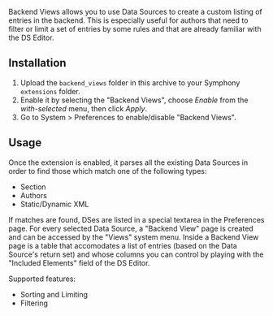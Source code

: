 Backend Views allows you to use Data Sources to create a custom listing of entries in the backend. This is especially useful for authors that need to filter or limit a set of entries by some rules and that are already familiar with the DS Editor.

## Installation

1. Upload the `backend_views` folder in this archive to your Symphony `extensions` folder.
2. Enable it by selecting the "Backend Views", choose _Enable_ from the _with-selected_ menu, then click _Apply_.
3. Go to System > Preferences to enable/disable "Backend Views".

## Usage

Once the extension is enabled, it parses all the existing Data Sources in order to find those which match one of the following types:

- Section
- Authors
- Static/Dynamic XML

If matches are found, DSes are listed in a special textarea in the Preferences page. For every selected Data Source, a "Backend View" page is created and can be accessed by the "Views" system menu. Inside a Backend View page is a table that accomodates a list of entries (based on the Data Source's return set) and whose columns you can control by playing with the "Included Elements" field of the DS Editor.

Supported features:

- Sorting and Limiting
- Filtering
